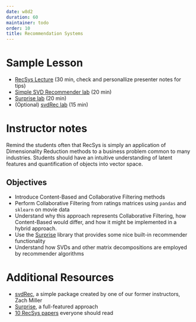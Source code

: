 ```yaml
---
date: w8d2
duration: 60
maintainer: todo
order: 10
title: Recommendation Systems
---
```


# Sample Lesson

- [RecSys Lecture](./what_is_a_recommendation_engine.pdf) (30 min, check and personallize presenter notes for tips)
- [Simple SVD Recommender lab](./simple_SVD_recommender.ipynb) (20 min)
- [Surprise lab](./Surprise_lab_solutions.ipynb) (20 min)
- (Optional) [svdRec lab](./svdRec_lab_solutions.ipynb) (15 min)

# Instructor notes

Remind the students often that RecSys is simply an application of Dimensionality Reduction methods to a business problem common to many industries. Students should have an intuitive understanding of latent features and quantification of objects into vector space.

## Objectives
- Introduce Content-Based and Collaborative Filtering methods
- Perform Collaborative Filtering from ratings matrices using `pandas` and `sklearn` on movie data
- Understand why this approach represents Collaborative Filtering, how Content-Based would differ, and how it might be implemented in a hybrid approach.
- Use the [Surprise](http://surpriselib.com) library that provides some nice built-in recommender functionality
- Understand how SVDs and other matrix decompositions are employed by recommender algorithms

# Additional Resources
- [svdRec](https://github.com/ZWMiller/svdRec), a simple package created by one of our former instructors, Zach Miller
- [Surprise](http://surpriselib.com), a full-featured approach
- [10 RecSys papers](https://medium.com/@ACMRecSys/10-recsys-papers-everyone-should-read-ad69bcd7feed) everyone should read
